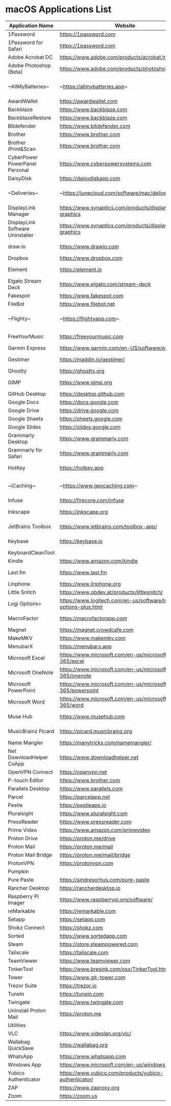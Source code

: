 # macOS Applications List

| Application Name | Website | Notes |
|------------------|---------|-------|
| 1Password | https://1password.com | |
| 1Password for Safari | https://1password.com | |
| Adobe Acrobat DC | https://www.adobe.com/products/acrobat.html | |
| Adobe Photoshop (Beta) | https://www.adobe.com/products/photoshop.html | |
| ~AllMyBatteries~ | ~https://allmybatteries.app~ | Only on App Store |
| AwardWallet | https://awardwallet.com | |
| Backblaze | https://www.backblaze.com | |
| BackblazeRestore | https://www.backblaze.com | |
| Bitdefender | https://www.bitdefender.com | |
| Brother | https://www.brother.com | |
| Brother iPrint&Scan | https://www.brother.com | |
| CyberPower PowerPanel Personal | https://www.cyberpowersystems.com | |
| DaisyDisk | https://daisydiskapp.com | |
| ~Deliveries~ | ~https://junecloud.com/software/mac/deliveries.html~ | Only on App Store |
| DisplayLink Manager | https://www.synaptics.com/products/displaylink-graphics | |
| DisplayLink Software Uninstaller | https://www.synaptics.com/products/displaylink-graphics | |
| draw.io | https://www.drawio.com | Already in nix |
| Dropbox | https://www.dropbox.com | |
| Element | https://element.io | Already in nix |
| Elgato Stream Deck | https://www.elgato.com/stream-deck | |
| Fakespot | https://www.fakespot.com | |
| FileBot | https://www.filebot.net | |
| ~Flighty~ | ~https://flightyapp.com~ | Only on App Store |
| FreeYourMusic | https://freeyourmusic.com | To delete |
| Garmin Express | https://www.garmin.com/en-US/software/express | |
| Gestimer | https://maddin.io/gestimer/ | To delete |
| Ghostty | https://ghostty.org | |
| GIMP | https://www.gimp.org | Already in nix |
| GitHub Desktop | https://desktop.github.com | |
| Google Docs | https://docs.google.com | |
| Google Drive | https://drive.google.com | |
| Google Sheets | https://sheets.google.com | |
| Google Slides | https://slides.google.com | |
| Grammarly Desktop | https://www.grammarly.com | |
| Grammarly for Safari | https://www.grammarly.com | |
| HotKey | https://hotkey.app | To Delete |
| ~iCaching~ | ~https://www.geocaching.com~ | Only in App Store |
| Infuse | https://firecore.com/infuse | |
| Inkscape | https://inkscape.org | Already in nix |
| JetBrains Toolbox | https://www.jetbrains.com/toolbox-app/ | To delete |
| Keybase | https://keybase.io | Already in nix |
| KeyboardCleanTool | | |
| Kindle | https://www.amazon.com/kindle | |
| Last.fm | https://www.last.fm | Already in nix |
| Linphone | https://www.linphone.org | |
| Little Snitch | https://www.obdev.at/products/littlesnitch/ | |
| Logi Options+ | https://www.logitech.com/en-us/software/logi-options-plus.html | |
| MacroFactor | https://macrofactorapp.com | To delete |
| Magnet | https://magnet.crowdcafe.com | |
| MakeMKV | https://www.makemkv.com | |
| MenubarX | https://menubarx.app | |
| Microsoft Excel | https://www.microsoft.com/en-us/microsoft-365/excel | |
| Microsoft OneNote | https://www.microsoft.com/en-us/microsoft-365/onenote | |
| Microsoft PowerPoint | https://www.microsoft.com/en-us/microsoft-365/powerpoint | |
| Microsoft Word | https://www.microsoft.com/en-us/microsoft-365/word | |
| Muse Hub | https://www.musehub.com | To delete |
| MusicBrainz Picard | https://picard.musicbrainz.org | To delete |
| Name Mangler | https://manytricks.com/namemangler/ | |
| Net DownloadHelper CoApp | https://www.downloadhelper.net | |
| OpenVPN Connect | https://openvpn.net | |
| P-touch Editor | https://www.brother.com | |
| Parallels Desktop | https://www.parallels.com | |
| Parcel | https://parcelapp.net | |
| Pestle | https://pestleapp.io | |
| Pluralsight | https://www.pluralsight.com | |
| PressReader | https://www.pressreader.com | |
| Prime Video | https://www.amazon.com/primevideo | |
| Proton Drive | https://proton.me/drive | |
| Proton Mail | https://proton.me/mail | |
| Proton Mail Bridge | https://proton.me/mail/bridge | |
| ProtonVPN | https://protonvpn.com | |
| Pumpkin | | |
| Pure Paste | https://sindresorhus.com/pure-paste | |
| Rancher Desktop | https://rancherdesktop.io | |
| Raspberry Pi Imager | https://www.raspberrypi.org/software/ | |
| reMarkable | https://remarkable.com | |
| Setapp | https://setapp.com | |
| Shokz Connect | https://shokz.com | |
| Sorted | https://www.sortedapp.com | |
| Steam | https://store.steampowered.com | |
| Tailscale | https://tailscale.com | |
| TeamViewer | https://www.teamviewer.com | |
| TinkerTool | https://www.bresink.com/osx/TinkerTool.html | |
| Tower | https://www.git-tower.com | |
| Trezor Suite | https://trezor.io | |
| TuneIn | https://tunein.com | |
| Twingate | https://www.twingate.com | |
| Uninstall Proton Mail | https://proton.me | |
| Utilities | | |
| VLC | https://www.videolan.org/vlc/ | |
| Wallabag QuickSave | https://wallabag.org | |
| WhatsApp | https://www.whatsapp.com | |
| Windows App | https://www.microsoft.com/en-us/windows-app | |
| Yubico Authenticator | https://www.yubico.com/products/yubico-authenticator/ | |
| ZAP | https://www.zaproxy.org | |
| Zoom | https://zoom.us | |
